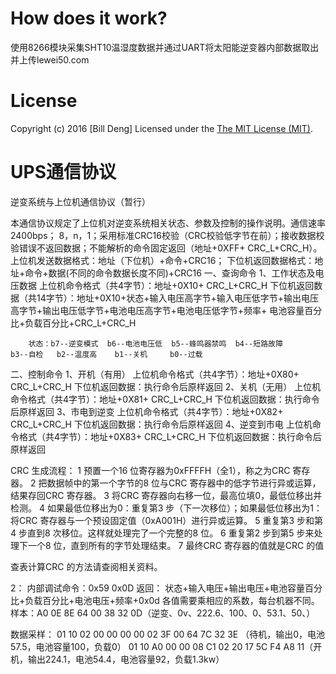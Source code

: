 

# How does it work?
  使用8266模块采集SHT10温湿度数据并通过UART将太阳能逆变器内部数据取出并上传lewei50.com

# License
Copyright (c) 2016 [Bill Deng]
Licensed under the [The MIT License (MIT)](http://opensource.org/licenses/MIT).

# UPS通信协议
逆变系统与上位机通信协议（暂行）

本通信协议规定了上位机对逆变系统相关状态、参数及控制的操作说明。通信速率2400bps； 8，n，1；采用标准CRC16校验（CRC校验低字节在前）；接收数据校验错误不返回数据；不能解析的命令固定返回（地址+0XFF+ CRC_L+CRC_H）。
上位机发送数据格式：地址（下位机）+命令+CRC16；
下位机返回数据格式：地址+命令+数据(不同的命令数据长度不同)+CRC16
一、查询命令
1、工作状态及电压数据
上位机命令格式（共4字节）：地址+0X10+ CRC_L+CRC_H
下位机返回数据（共14字节）：地址+0X10+状态+输入电压高字节+输入电压低字节+输出电压高字节+输出电压低字节+电池电压高字节+电池电压低字节+频率+ 电池容量百分比+负载百分比+CRC_L+CRC_H

		状态：b7--逆变模式  b6--电池电压低  b5--蜂鸣器禁鸣  b4--短路故障 
	b3--自检   b2--温度高  	b1--关机	   b0--过载
二、控制命令
1、开机（有用）
	上位机命令格式（共4字节）：地址+0X80+ CRC_L+CRC_H
         下位机返回数据：执行命令后原样返回
2、关机（无用）
	上位机命令格式（共4字节）：地址+0X81+ CRC_L+CRC_H
         下位机返回数据：执行命令后原样返回
3、市电到逆变
   上位机命令格式（共4字节）：地址+0X82+ CRC_L+CRC_H
下位机返回数据：执行命令后原样返回
4、逆变到市电
   上位机命令格式（共4字节）：地址+0X83+ CRC_L+CRC_H
下位机返回数据：执行命令后原样返回



CRC 生成流程：
1 预置一个16 位寄存器为0xFFFFH（全1），称之为CRC 寄存器。
2 把数据帧中的第一个字节的8 位与CRC 寄存器中的低字节进行异或运算，结果存回CRC 寄存器。
3 将CRC 寄存器向右移一位，最高位填0，最低位移出并检测。
4 如果最低位移出为0：重复第3 步（下一次移位）；如果最低位移出为1：将CRC
寄存器与一个预设固定值（0xA001H）进行异或运算。
5 重复第3 步和第4 步直到8 次移位。这样就处理完了一个完整的8 位。
6 重复第2 步到第5 步来处理下一个8 位，直到所有的字节处理结束。
7 最终CRC 寄存器的值就是CRC 的值

查表计算CRC 的方法请查阅相关资料。


2：
内部调试命令：0x59 0x0D
返回：
状态+输入电压+输出电压+电池容量百分比+负载百分比+电池电压+频率+0x0d
各值需要乘相应的系数，每台机器不同。
样本：A0 0E 8E 64 00 38 32 0D（逆变、0v、222.6、100、0、53.1、50、）

数据采样：
01 10 02 00 00 00 00 02 3F 00 64 7C 32 3E （待机，输出0，电池57.5，电池容量100，负载0）
01 10 A0 00 00 08 C1 02 20 17 5C F4 A8 11（开机，输出224.1，电池54.4，电池容量92，负载1.3kw）

